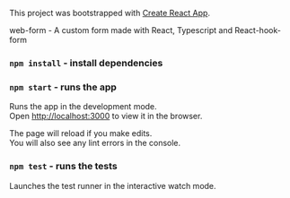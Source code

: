 This project was bootstrapped with [Create React App](https://github.com/facebook/create-react-app).

web-form - A custom form made with React, Typescript and React-hook-form

### `npm install` -  install dependencies

### `npm start` - runs the app

Runs the app in the development mode.<br />
Open [http://localhost:3000](http://localhost:3000) to view it in the browser.

The page will reload if you make edits.<br />
You will also see any lint errors in the console.

### `npm test` - runs the tests

Launches the test runner in the interactive watch mode.
